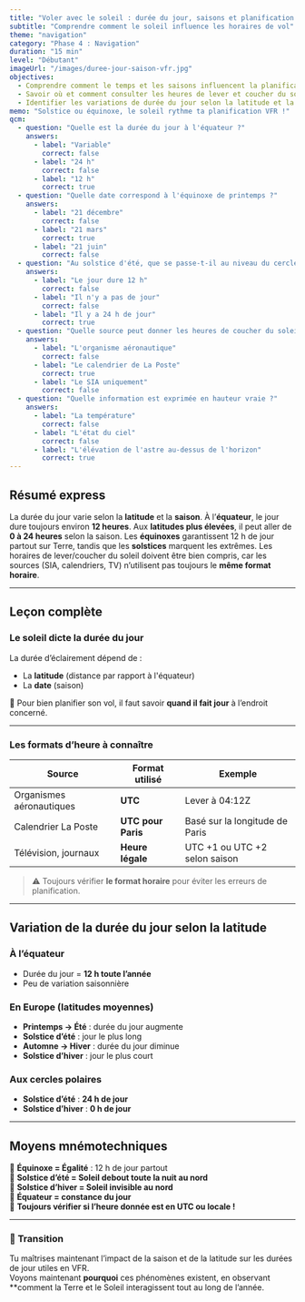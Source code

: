 ```yaml
---
title: "Voler avec le soleil : durée du jour, saisons et planification VFR"
subtitle: "Comprendre comment le soleil influence les horaires de vol"
theme: "navigation"
category: "Phase 4 : Navigation"
duration: "15 min"
level: "Débutant"
imageUrl: "/images/duree-jour-saison-vfr.jpg"
objectives:
  - Comprendre comment le temps et les saisons influencent la planification d'un vol
  - Savoir où et comment consulter les heures de lever et coucher du soleil
  - Identifier les variations de durée du jour selon la latitude et la saison
memo: "Solstice ou équinoxe, le soleil rythme ta planification VFR !"
qcm:
  - question: "Quelle est la durée du jour à l'équateur ?"
    answers:
      - label: "Variable"
        correct: false
      - label: "24 h"
        correct: false
      - label: "12 h"
        correct: true
  - question: "Quelle date correspond à l'équinoxe de printemps ?"
    answers:
      - label: "21 décembre"
        correct: false
      - label: "21 mars"
        correct: true
      - label: "21 juin"
        correct: false
  - question: "Au solstice d'été, que se passe-t-il au niveau du cercle polaire arctique ?"
    answers:
      - label: "Le jour dure 12 h"
        correct: false
      - label: "Il n'y a pas de jour"
        correct: false
      - label: "Il y a 24 h de jour"
        correct: true
  - question: "Quelle source peut donner les heures de coucher du soleil en heure légale pour Paris ?"
    answers:
      - label: "L'organisme aéronautique"
        correct: false
      - label: "Le calendrier de La Poste"
        correct: true
      - label: "Le SIA uniquement"
        correct: false
  - question: "Quelle information est exprimée en hauteur vraie ?"
    answers:
      - label: "La température"
        correct: false
      - label: "L'état du ciel"
        correct: false
      - label: "L'élévation de l'astre au-dessus de l'horizon"
        correct: true
---
```


## Résumé express

La durée du jour varie selon la **latitude** et la **saison**. À l’**équateur**, le jour dure toujours environ **12 heures**. Aux **latitudes plus élevées**, il peut aller de **0 à 24 heures** selon la saison. Les **équinoxes** garantissent 12 h de jour partout sur Terre, tandis que les **solstices** marquent les extrêmes. Les horaires de lever/coucher du soleil doivent être bien compris, car les sources (SIA, calendriers, TV) n’utilisent pas toujours le **même format horaire**.

---

## Leçon complète

### Le soleil dicte la durée du jour

La durée d’éclairement dépend de :

- La **latitude** (distance par rapport à l'équateur)
- La **date** (saison)

📍 Pour bien planifier son vol, il faut savoir **quand il fait jour** à l’endroit concerné.

---

### Les formats d’heure à connaître

| Source                   | Format utilisé     | Exemple                        |
| ------------------------ | ------------------ | ------------------------------ |
| Organismes aéronautiques | **UTC**            | Lever à 04:12Z                 |
| Calendrier La Poste      | **UTC pour Paris** | Basé sur la longitude de Paris |
| Télévision, journaux     | **Heure légale**   | UTC +1 ou UTC +2 selon saison  |

> ⚠️ Toujours vérifier **le format horaire** pour éviter les erreurs de planification.

---

## Variation de la durée du jour selon la latitude

### À l’équateur

- Durée du jour = **12 h toute l’année**
- Peu de variation saisonnière

### En Europe (latitudes moyennes)

- **Printemps → Été** : durée du jour augmente
- **Solstice d’été** : jour le plus long
- **Automne → Hiver** : durée du jour diminue
- **Solstice d’hiver** : jour le plus court

### Aux cercles polaires

- **Solstice d’été** : **24 h de jour**
- **Solstice d’hiver** : **0 h de jour**

---

## Moyens mnémotechniques

🧠 **Équinoxe = Égalité** : 12 h de jour partout  
🧠 **Solstice d’été = Soleil debout toute la nuit au nord**  
🧠 **Solstice d’hiver = Soleil invisible au nord**  
🧠 **Équateur = constance du jour**  
🧠 **Toujours vérifier si l’heure donnée est en UTC ou locale !**

---

### 🔄 Transition

Tu maîtrises maintenant l’impact de la saison et de la latitude sur les durées de jour utiles en VFR.  
Voyons maintenant **pourquoi** ces phénomènes existent, en observant \*\*comment la Terre et le Soleil interagissent tout au long de l’année.
